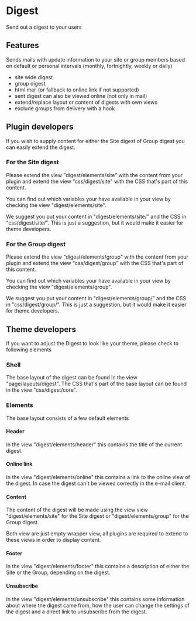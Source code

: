 # Digest

Send out a digest to your users

## Features

Sends mails with update information to your site or group members based on default or personal intervals (monthly, fortnightly, weekly or daily)

- site wide digest
- group digest
- html mail (or fallback to online link if not supported)
- sent digest can also be viewed online (not only in mail)
- extend/replace layout or content of digests with own views
- exclude groups from delivery with a hook

## Plugin developers

If you wish to supply content for either the Site digest of Group digest you can easily extend the digest.

### For the Site digest
Please extend the view "digest/elements/site" with the content from your plugin and
extend the view "css/digest/site" with the CSS that's part of this content.

You can find out which variables your have available in your view by checking the view "digest/elements/site".

We suggest you put your content in "digest/elements/site/<your pluginname>" and 
the CSS in "css/digest/site/<your plugin>".
This is just a suggestion, but it would make it easier for theme developers.

### For the Group digest
Please extend the view "digest/elements/group" with the content from your plugin and
extend the view "css/digest/group" with the CSS that's part of this content.

You can find out which variables your have available in your view by checking the view "digest/elements/group".

We suggest you put your content in "digest/elements/group/<your pluginname>" and 
the CSS in "css/digest/group/<your plugin>".
This is just a suggestion, but it would make it easier for theme developers.

## Theme developers

If you want to adjust the Digest to look like your theme, please check to following elements

### Shell
The base layout of the digest can be found in the view "page/layouts/digest". The CSS that's part of the base layout can be found in the view "css/digest/core".

### Elements
The base layout consists of a few default elements

#### Header
In the view "digest/elements/header" this contains the title of the current digest.

#### Online link
In the view "digest/elements/online" this contains a link to the online view of the digest. In case the digest can't be viewed correctly in the e-mail client.

#### Content
The content of the digest will be made using the view view "digest/elements/site" for the Site digest or "digest/elements/group" for the Group digest.

Both view are just empty wrapper view, all plugins are required to extend to these views in order to display content.
 
#### Footer
In the view "digest/elements/footer" this contains a description of either the Site or the Group, depending on the digest.

#### Unsubscribe
In the view "digest/elements/unsubscribe" this contains some information about where the digest came from, how the user can change the settings of the digest 
and a direct link to unsubscribe from the digest.
